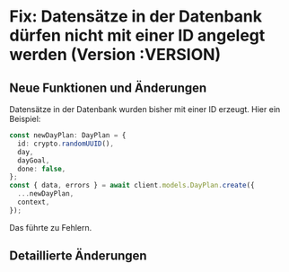 # Fix: Datensätze in der Datenbank dürfen nicht mit einer ID angelegt werden (Version :VERSION)

## Neue Funktionen und Änderungen

Datensätze in der Datenbank wurden bisher mit einer ID erzeugt. Hier ein Beispiel:

```typescript
const newDayPlan: DayPlan = {
  id: crypto.randomUUID(),
  day,
  dayGoal,
  done: false,
};
const { data, errors } = await client.models.DayPlan.create({
  ...newDayPlan,
  context,
});
```

Das führte zu Fehlern.

## Detaillierte Änderungen
